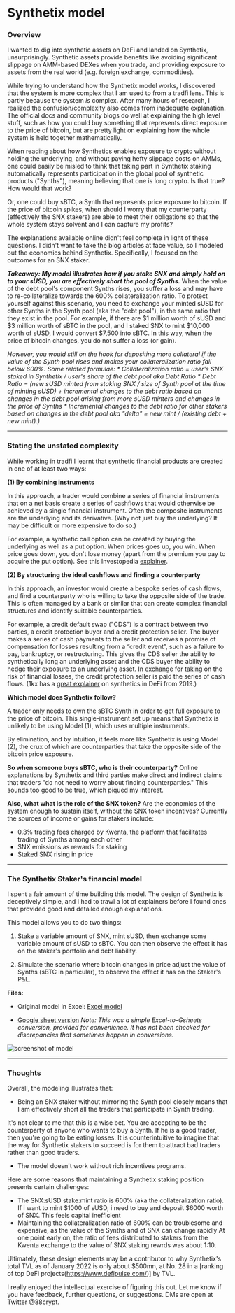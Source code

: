 # Synthetix model

### Overview

I wanted to dig into synthetic assets on DeFi and landed on Synthetix, unsurprisingly. Synthetic assets provide benefits like avoiding significant slippage on AMM-based DEXes when you trade, and providing exposure to assets from the real world (e.g. foreign exchange, commodities).

While trying to understand how the Synthetix model works, I discovered that the system is more complex that I am used to from a tradfi lens. This is partly because the system _is_ complex. After many hours of research, I realized the confusion/complexity also comes from inadequate explanation. The official docs and community blogs do well at explaining the high level stuff, such as how you could buy something that represents direct exposure to the price of bitcoin, but are pretty light on explaining how the whole system is held together mathematically.

When reading about how Synthetics enables exposure to crypto without holding the underlying, and without paying hefty slippage costs on AMMs, one could easily be misled to think that taking part in Synthetix staking automatically represents participation in the global pool of synthetic products ("Synths"), meaning believing that one is long crypto. Is that true? How would that work?

Or, one could buy sBTC, a Synth that represents price exposure to bitcoin. If the price of bitcoin spikes, when should I worry that my counterparty (effectively the SNX stakers) are able to meet their obligations so that the whole system stays solvent and I can capture my profits?

The explanations available online didn't feel complete in light of these questions. I didn't want to take the blog articles at face value, so I modeled out the economics behind Synthetix. Specifically, I focused on the outcomes for an SNX staker.

***Takeaway: My model illustrates how if you stake SNX and simply hold on to your sUSD, you are effectively short the pool of Synths.*** When the value of the debt pool's component Synths rises, you suffer a loss and may have to re-collateralize towards the 600% collateralization ratio. To protect yourself against this scenario, you need to exchange your minted sUSD for other Synths in the Synth pool (aka the "debt pool"), in the same ratio that they exist in the pool. For example, if there are $1 million worth of sUSD and $3 million worth of sBTC in the pool, and I staked SNX to mint $10,000 worth of sUSD, I would convert $7,500 into sBTC. In this way, when the price of bitcoin changes, you do not suffer a loss (or gain).

_However, you would still on the hook for depositing more collateral if the value of the Synth pool rises and makes your collateralization ratio fall below 600%. Some related formulae:_
  _* Collateralization ratio = user's SNX staked in Synthetix / user's share of the debt pool aka Debt Ratio_
  _* Debt Ratio = (new sUSD minted from staking SNX / size of Synth pool at the time of minting sUSD) + incremental changes to the debt ratio based on changes in the debt pool arising from more sUSD minters and changes in the price of Synths_
  _* Incremental changes to the debt ratio for other stakers based on changes in the debt pool aka "delta" = new mint / (existing debt + new mint).)_
____

### Stating the unstated complexity

While working in tradfi I learnt that synthetic financial products are created in one of at least two ways:

**(1) By combining instruments**

In this approach, a trader would combine a series of financial instruments that on a net basis create a series of cashflows that would otherwise be achieved by a single financial instrument. Often the composite instruments are the underlying and its derivative. (Why not just buy the underlying? It may be difficult or more expensive to do so.)

For example, a synthetic call option can be created by buying the underlying as well as a put option. When prices goes up, you win. When price goes down, you don't lose money (apart from the premium you pay to acquire the put option). See this Investopedia [explainer](https://www.investopedia.com/articles/optioninvestor/08/synthetic-options.asp).

**(2) By structuring the ideal cashflows and finding a counterparty**

In this approach, an investor would create a bespoke series of cash flows, and find a counterparty who is willing to take the opposite side of the trade. This is often managed by a bank or similar that can create  complex financial structures and identify suitable counterparties.

For example, a credit default swap ("CDS") is a contract between two parties, a credit protection buyer and a credit protection seller. The buyer makes a series of cash payments to the seller and receives a promise of compensation for losses resulting from a “credit event”, such as a failure to pay, bankruptcy, or restructuring. This gives the CDS seller the ability to synthetically long an underlying asset and the CDS buyer the ability to hedge their exposure to an underlying asset. In exchange for taking on the risk of financial losses, the credit protection seller is paid the series of cash flows. (1kx has a [great explainer](https://medium.com/bollinger-investment-group/synthetic-assets-in-defi-use-cases-opportunities-19b11f57a776) on synthetics in DeFi from 2019.)

**Which model does Synthetix follow?**

A trader only needs to own the sBTC Synth in order to get full exposure to the price of bitcoin. This single-instrument set up means that Synthetix is unlikely to be using Model (1), which uses multiple instruments.

By elimination, and by intuition, it feels more like Synthetix is using Model (2), the crux of which are counterparties that take the opposite side of the bitcoin price exposure.

**So when someone buys sBTC, who is their counterparty?** Online explanations by Synthetix and third parties make direct and indirect claims that traders "do not need to worry about finding counterparties." This sounds too good to be true, which piqued my interest.

**Also, what what is the role of the SNX token?**
Are the economics of the system enough to sustain itself, without the SNX token incentives? Currently the sources of income or gains for stakers include:
* 0.3% trading fees charged by Kwenta, the platform that facilitates trading of Synths among each other
* SNX emissions as rewards for staking
* Staked SNX rising in price

____

### The Synthetix Staker's financial model

I spent a fair amount of time building this model. The design of Synthetix is deceptively simple, and I had to trawl a lot of explainers before I found ones that provided good and detailed enough explanations.

This model allows you to do two things:

1) Stake a variable amount of SNX, mint sUSD, then exchange some variable amount of sUSD to sBTC. You can then observe the effect it has on the staker's portfolio and debt liability.

2) Simulate the scenario where bitcoin changes in price adjust the value of Synths (sBTC in particular), to observe the effect it has on the Staker's P&L.

**Files:**

* Original model in Excel: [Excel model](2022-01-28_-_Synthetix_model.xlsx)

* [Google sheet version](https://docs.google.com/spreadsheets/d/1dSg_0sV7kBgdR911jB5-W6vDlghKe1MPSNO6Avm26ZI/)
_Note: This was a simple Excel-to-Gsheets conversion, provided for convenience. It has not been checked for discrepancies that sometimes happen in conversions._

![screenshot of model](/../main/Ignore/2022-01_synthetix.png)

____

### Thoughts

Overall, the modeling illustrates that:

* Being an SNX staker without mirroring the Synth pool closely means that I am effectively short all the traders that participate in Synth trading.

It's not clear to me that this is a wise bet. You are accepting to be the counterparty of anyone who wants to buy a Synth. If he is a good trader, then you're going to be eating losses. It is counterintuitive to imagine that the way for Synthetix stakers to succeed is for them to attract bad traders rather than good traders.

* The model doesn't work without rich incentives programs.

Here are some reasons that maintaining a Synthetix staking position presents certain challenges:
- The SNX:sUSD stake:mint ratio is 600% (aka the collateralization ratio). If i want to mint $1000 of sUSD, i need to buy and deposit $6000 worth of SNX. This feels capital inefficient
- Maintaining the collateralization ratio of 600% can be troublesome and expensive, as the value of the Synths and of SNX can change rapidly
At one point early on, the ratio of fees distributed to stakers from the Kwenta exchange to the value of SNX staking rewrds was about 1:10.

Ultimately, these design elements may be a contributor to why Synthetix's total TVL as of January 2022 is only about $500mn, at No. 28 in a [ranking of top DeFi projects(https://www.defipulse.com/)] by TVL.

I really enjoyed the intellectual exercise of figuring this out. Let me know if you have feedback, further questions, or suggestions. DMs are open at Twitter @88crypt.
